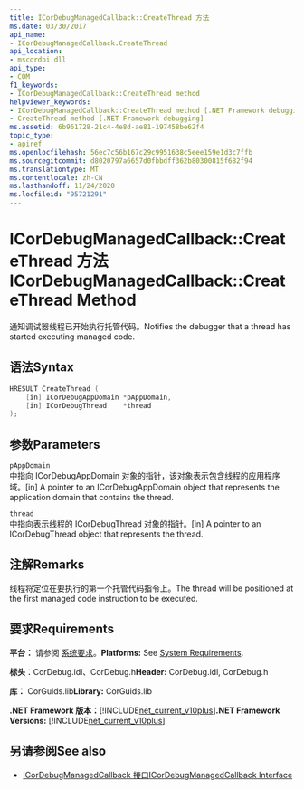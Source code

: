 ```yaml
---
title: ICorDebugManagedCallback::CreateThread 方法
ms.date: 03/30/2017
api_name:
- ICorDebugManagedCallback.CreateThread
api_location:
- mscordbi.dll
api_type:
- COM
f1_keywords:
- ICorDebugManagedCallback::CreateThread method
helpviewer_keywords:
- ICorDebugManagedCallback::CreateThread method [.NET Framework debugging]
- CreateThread method [.NET Framework debugging]
ms.assetid: 6b961728-21c4-4e8d-ae81-197458be62f4
topic_type:
- apiref
ms.openlocfilehash: 56ec7c56b167c29c9951638c5eee159e1d3c7ffb
ms.sourcegitcommit: d8020797a6657d0fbbdff362b80300815f682f94
ms.translationtype: MT
ms.contentlocale: zh-CN
ms.lasthandoff: 11/24/2020
ms.locfileid: "95721291"
---
```

# <a name="icordebugmanagedcallbackcreatethread-method"></a><span data-ttu-id="57a36-102">ICorDebugManagedCallback::CreateThread 方法</span><span class="sxs-lookup"><span data-stu-id="57a36-102">ICorDebugManagedCallback::CreateThread Method</span></span>

<span data-ttu-id="57a36-103">通知调试器线程已开始执行托管代码。</span><span class="sxs-lookup"><span data-stu-id="57a36-103">Notifies the debugger that a thread has started executing managed code.</span></span>  
  
## <a name="syntax"></a><span data-ttu-id="57a36-104">语法</span><span class="sxs-lookup"><span data-stu-id="57a36-104">Syntax</span></span>  
  
```cpp  
HRESULT CreateThread (  
    [in] ICorDebugAppDomain *pAppDomain,  
    [in] ICorDebugThread    *thread  
);  
```  
  
## <a name="parameters"></a><span data-ttu-id="57a36-105">参数</span><span class="sxs-lookup"><span data-stu-id="57a36-105">Parameters</span></span>  

 `pAppDomain`  
 <span data-ttu-id="57a36-106">中指向 ICorDebugAppDomain 对象的指针，该对象表示包含线程的应用程序域。</span><span class="sxs-lookup"><span data-stu-id="57a36-106">[in] A pointer to an ICorDebugAppDomain object that represents the application domain that contains the thread.</span></span>  
  
 `thread`  
 <span data-ttu-id="57a36-107">中指向表示线程的 ICorDebugThread 对象的指针。</span><span class="sxs-lookup"><span data-stu-id="57a36-107">[in] A pointer to an ICorDebugThread object that represents the thread.</span></span>  
  
## <a name="remarks"></a><span data-ttu-id="57a36-108">注解</span><span class="sxs-lookup"><span data-stu-id="57a36-108">Remarks</span></span>  

 <span data-ttu-id="57a36-109">线程将定位在要执行的第一个托管代码指令上。</span><span class="sxs-lookup"><span data-stu-id="57a36-109">The thread will be positioned at the first managed code instruction to be executed.</span></span>  
  
## <a name="requirements"></a><span data-ttu-id="57a36-110">要求</span><span class="sxs-lookup"><span data-stu-id="57a36-110">Requirements</span></span>  

 <span data-ttu-id="57a36-111">**平台：** 请参阅 [系统要求](../../get-started/system-requirements.md)。</span><span class="sxs-lookup"><span data-stu-id="57a36-111">**Platforms:** See [System Requirements](../../get-started/system-requirements.md).</span></span>  
  
 <span data-ttu-id="57a36-112">**标头**：CorDebug.idl、CorDebug.h</span><span class="sxs-lookup"><span data-stu-id="57a36-112">**Header:** CorDebug.idl, CorDebug.h</span></span>  
  
 <span data-ttu-id="57a36-113">**库：** CorGuids.lib</span><span class="sxs-lookup"><span data-stu-id="57a36-113">**Library:** CorGuids.lib</span></span>  
  
 <span data-ttu-id="57a36-114">**.NET Framework 版本：**[!INCLUDE[net_current_v10plus](../../../../includes/net-current-v10plus-md.md)]</span><span class="sxs-lookup"><span data-stu-id="57a36-114">**.NET Framework Versions:** [!INCLUDE[net_current_v10plus](../../../../includes/net-current-v10plus-md.md)]</span></span>  
  
## <a name="see-also"></a><span data-ttu-id="57a36-115">另请参阅</span><span class="sxs-lookup"><span data-stu-id="57a36-115">See also</span></span>

- [<span data-ttu-id="57a36-116">ICorDebugManagedCallback 接口</span><span class="sxs-lookup"><span data-stu-id="57a36-116">ICorDebugManagedCallback Interface</span></span>](icordebugmanagedcallback-interface.md)
